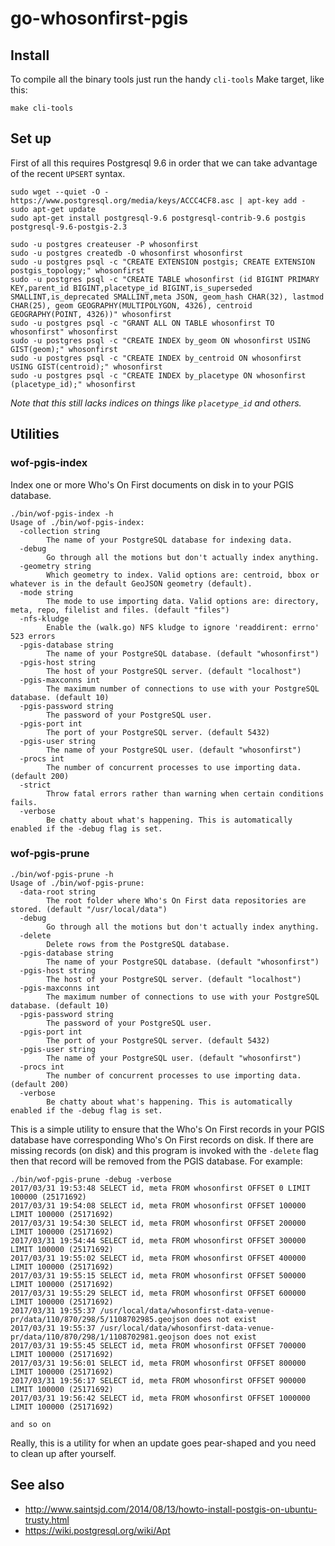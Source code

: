 # go-whosonfirst-pgis

## Install

To compile all the binary tools just run the handy `cli-tools` Make target, like this:

```
make cli-tools
```

## Set up

First of all this requires Postgresql 9.6 in order that we can take advantage of the recent `UPSERT` syntax.

```
sudo wget --quiet -O - https://www.postgresql.org/media/keys/ACCC4CF8.asc | apt-key add -
sudo apt-get update
sudo apt-get install postgresql-9.6 postgresql-contrib-9.6 postgis postgresql-9.6-postgis-2.3
```

```
sudo -u postgres createuser -P whosonfirst
sudo -u postgres createdb -O whosonfirst whosonfirst
sudo -u postgres psql -c "CREATE EXTENSION postgis; CREATE EXTENSION postgis_topology;" whosonfirst
sudo -u postgres psql -c "CREATE TABLE whosonfirst (id BIGINT PRIMARY KEY,parent_id BIGINT,placetype_id BIGINT,is_superseded SMALLINT,is_deprecated SMALLINT,meta JSON, geom_hash CHAR(32), lastmod CHAR(25), geom GEOGRAPHY(MULTIPOLYGON, 4326), centroid GEOGRAPHY(POINT, 4326))" whosonfirst
sudo -u postgres psql -c "GRANT ALL ON TABLE whosonfirst TO whosonfirst" whosonfirst
sudo -u postgres psql -c "CREATE INDEX by_geom ON whosonfirst USING GIST(geom);" whosonfirst
sudo -u postgres psql -c "CREATE INDEX by_centroid ON whosonfirst USING GIST(centroid);" whosonfirst
sudo -u postgres psql -c "CREATE INDEX by_placetype ON whosonfirst (placetype_id);" whosonfirst
```

_Note that this still lacks indices on things like `placetype_id` and others._

## Utilities

### wof-pgis-index

Index one or more Who's On First documents on disk in to your PGIS database.

```
./bin/wof-pgis-index -h
Usage of ./bin/wof-pgis-index:
  -collection string
    	The name of your PostgreSQL database for indexing data.
  -debug
    	Go through all the motions but don't actually index anything.
  -geometry string
    	Which geometry to index. Valid options are: centroid, bbox or whatever is in the default GeoJSON geometry (default).
  -mode string
    	The mode to use importing data. Valid options are: directory, meta, repo, filelist and files. (default "files")
  -nfs-kludge
    	Enable the (walk.go) NFS kludge to ignore 'readdirent: errno' 523 errors
  -pgis-database string
    	The name of your PostgreSQL database. (default "whosonfirst")
  -pgis-host string
    	The host of your PostgreSQL server. (default "localhost")
  -pgis-maxconns int
    	The maximum number of connections to use with your PostgreSQL database. (default 10)
  -pgis-password string
    	The password of your PostgreSQL user.
  -pgis-port int
    	The port of your PostgreSQL server. (default 5432)
  -pgis-user string
    	The name of your PostgreSQL user. (default "whosonfirst")
  -procs int
    	The number of concurrent processes to use importing data. (default 200)
  -strict
    	Throw fatal errors rather than warning when certain conditions fails.
  -verbose
    	Be chatty about what's happening. This is automatically enabled if the -debug flag is set.
```

### wof-pgis-prune

```
./bin/wof-pgis-prune -h
Usage of ./bin/wof-pgis-prune:
  -data-root string
    	The root folder where Who's On First data repositories are stored. (default "/usr/local/data")
  -debug
    	Go through all the motions but don't actually index anything.
  -delete
    	Delete rows from the PostgreSQL database.
  -pgis-database string
    	The name of your PostgreSQL database. (default "whosonfirst")
  -pgis-host string
    	The host of your PostgreSQL server. (default "localhost")
  -pgis-maxconns int
    	The maximum number of connections to use with your PostgreSQL database. (default 10)
  -pgis-password string
    	The password of your PostgreSQL user.
  -pgis-port int
    	The port of your PostgreSQL server. (default 5432)
  -pgis-user string
    	The name of your PostgreSQL user. (default "whosonfirst")
  -procs int
    	The number of concurrent processes to use importing data. (default 200)
  -verbose
    	Be chatty about what's happening. This is automatically enabled if the -debug flag is set.
```

This is a simple utility to ensure that the Who's On First records in your PGIS database have corresponding Who's On First records on disk. If there are missing records (on disk) and this program is invoked with the `-delete` flag then that record will be removed from the PGIS database. For example:

```
./bin/wof-pgis-prune -debug -verbose
2017/03/31 19:53:48 SELECT id, meta FROM whosonfirst OFFSET 0 LIMIT 100000 (25171692)
2017/03/31 19:54:08 SELECT id, meta FROM whosonfirst OFFSET 100000 LIMIT 100000 (25171692)
2017/03/31 19:54:30 SELECT id, meta FROM whosonfirst OFFSET 200000 LIMIT 100000 (25171692)
2017/03/31 19:54:44 SELECT id, meta FROM whosonfirst OFFSET 300000 LIMIT 100000 (25171692)
2017/03/31 19:55:02 SELECT id, meta FROM whosonfirst OFFSET 400000 LIMIT 100000 (25171692)
2017/03/31 19:55:15 SELECT id, meta FROM whosonfirst OFFSET 500000 LIMIT 100000 (25171692)
2017/03/31 19:55:29 SELECT id, meta FROM whosonfirst OFFSET 600000 LIMIT 100000 (25171692)
2017/03/31 19:55:37 /usr/local/data/whosonfirst-data-venue-pr/data/110/870/298/5/1108702985.geojson does not exist
2017/03/31 19:55:37 /usr/local/data/whosonfirst-data-venue-pr/data/110/870/298/1/1108702981.geojson does not exist
2017/03/31 19:55:45 SELECT id, meta FROM whosonfirst OFFSET 700000 LIMIT 100000 (25171692)
2017/03/31 19:56:01 SELECT id, meta FROM whosonfirst OFFSET 800000 LIMIT 100000 (25171692)
2017/03/31 19:56:17 SELECT id, meta FROM whosonfirst OFFSET 900000 LIMIT 100000 (25171692)
2017/03/31 19:56:42 SELECT id, meta FROM whosonfirst OFFSET 1000000 LIMIT 100000 (25171692)

and so on
```

Really, this is a utility for when an update goes pear-shaped and you need to clean up after yourself.

## See also

* http://www.saintsjd.com/2014/08/13/howto-install-postgis-on-ubuntu-trusty.html
* https://wiki.postgresql.org/wiki/Apt

